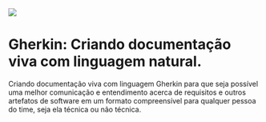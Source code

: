 <img src="https://storage.googleapis.com/golden-wind/experts-club/capa-github.svg" />

# Gherkin: Criando documentação viva com linguagem natural.

Criando documentação viva com linguagem Gherkin para que seja possível uma melhor comunicação e entendimento acerca de requisitos e outros artefatos de software em um formato compreensível para qualquer pessoa do time, seja ela técnica ou não técnica.
